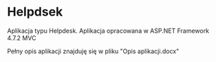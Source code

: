 # Helpdsek
Aplikacja typu Helpdesk.
Aplikacja opracowana w ASP.NET Framework 4.7.2 MVC

Pełny opis aplikacji znajduję się w pliku "Opis aplikacji.docx"
